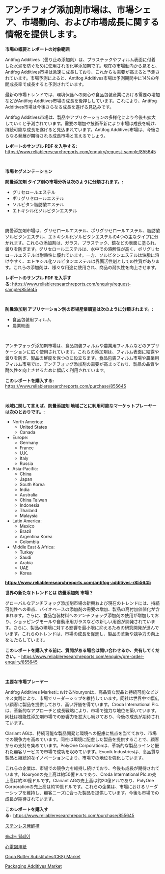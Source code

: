 <p><h1>アンチフォグ添加剤市場は、市場シェア、市場動向、および市場成長に関する情報を提供します。</h1></p><p><strong>市場の概要とレポートの対象範囲</strong></p>
<p><p>Antifog Additives（曇り止め添加剤）は、プラスチックやフィルム表面に付着した水滴を防ぐために使用される化学添加剤です。現在の市場動向から見ると、Antifog Additives市場は急速に成長しており、これからも需要が高まると予測されています。市場予測によると、Antifog Additives市場は予測期間中に14%の年間成長率で成長すると予測されています。</p><p>最新の市場トレンドでは、環境保護への関心や食品包装産業における需要の増加などがAntifog Additives市場の成長を後押ししています。これにより、Antifog Additives市場は今後さらなる成長を遂げる見込みです。</p><p>Antifog Additives市場は、製品やアプリケーションの多様化により今後も拡大していくと予測されています。需要の増加や技術革新により市場は成長を続け、持続可能な成長を遂げると見込まれています。Antifog Additives市場は、今後さらなる発展が期待される成長市場と言えるでしょう。</p></p>
<p><strong>レポートのサンプル PDF を入手する:</strong> <a href="https://www.reliableresearchreports.com/enquiry/request-sample/855645">https://www.reliableresearchreports.com/enquiry/request-sample/855645</a></p>
<p>&nbsp;</p>
<p><strong>市場セグメンテーション</strong></p>
<p><strong>防曇添加剤 タイプ別の市場分析は次のように分類されます。:</strong></p>
<p><ul><li>グリセロールエステル</li><li>ポリグリセロールエステル</li><li>ソルビタン脂肪酸エステル</li><li>エトキシル化ソルビタンエステル</li></ul></p>
<p>&nbsp;</p>
<p><p>防曇添加剤市場は、グリセロールエステル、ポリグリセロールエステル、脂肪酸ソルビタンエステル、エトキシル化ソルビタンエステルの4つの主なタイプに分かれます。これらの添加剤は、ガラス、プラスチック、鏡などの表面に塗られ、曇りを防ぎます。グリセロールエステルは、水中での溶解性が高く、ポリグリセロールエステルは耐熱性に優れています。一方、ソルビタンエステルは油脂に溶けやすく、エトキシル化ソルビタンエステルは界面活性剤としての性質があります。これらの添加剤は、様々な用途に使用され、商品の耐久性を向上させます。</p></p>
<p><strong>レポートのサンプル PDF を入手する:</strong>&nbsp;<a href="https://www.reliableresearchreports.com/enquiry/request-sample/855645">https://www.reliableresearchreports.com/enquiry/request-sample/855645</a></p>
<p>&nbsp;</p>
<p><strong> 防曇添加剤 アプリケーション別の市場産業調査は次のように分類されます。:</strong></p>
<p><ul><li>食品包装用フィルム</li><li>農業映画</li></ul></p>
<p>&nbsp;</p>
<p><p>アンチフォッグ添加剤市場は、食品包装フィルムや農業用フィルムなどのアプリケーションに広く使用されています。これらの添加剤は、フィルム表面に結露や曇りを防ぎ、製品の鮮度を保つのに役立ちます。食品包装フィルム市場や農業用フィルム市場では、アンチフォッグ添加剤の需要が高まっており、製品の品質や耐久性を向上させるために幅広く利用されています。</p></p>
<p><strong>このレポートを購入する:</strong>&nbsp; <a href="https://www.reliableresearchreports.com/purchase/855645">https://www.reliableresearchreports.com/purchase/855645</a></p>
<p>&nbsp;</p>
<p><strong>地域に関して言えば、防曇添加剤 地域ごとに利用可能なマーケットプレーヤーは次のとおりです。:</strong></p>
<p><ul>
    <li>
        North America:
        <ul>
            <li>United States</li>
            <li>Canada</li>
        </ul>
    </li>
    <li>
        Europe:
        <ul>
            <li>Germany</li>
            <li>France</li>
            <li>U.K.</li>
            <li>Italy</li>
            <li>Russia</li>
        </ul>
    </li>
    <li>
        Asia-Pacific:
        <ul>
            <li>China</li>
            <li>Japan</li>
            <li>South Korea</li>
            <li>India</li>
            <li>Australia</li>
            <li>China Taiwan</li>
            <li>Indonesia</li>
            <li>Thailand</li>
            <li>Malaysia</li>
        </ul>
    </li>
    <li>
        Latin America:
        <ul>
            <li>Mexico</li>
            <li>Brazil</li>
            <li>Argentina Korea</li>
            <li>Colombia</li>
        </ul>
    </li>
    <li>
        Middle East & Africa:
        <ul>
            <li>Turkey</li>
            <li>Saudi</li>
            <li>Arabia</li>
            <li>UAE</li>
            <li>Korea</li>
        </ul>
    </li>
    </ul></p>
<p><strong><a href="https://www.reliableresearchreports.com/antifog-additives-r855645">https://www.reliableresearchreports.com/antifog-additives-r855645</a></strong>&nbsp;</p>
<p><strong>世界の新たなトレンドとは 防曇添加剤 市場？</strong></p>
<p><p>グローバルなアンチフォッグ添加剤市場の新興および現在のトレンドには、持続可能性への重点、バイオベースの添加剤の需要の増加、製品の高付加価値化が含まれます。さらに、食品包装材料へのアンチフォッグ添加剤の使用が増加しており、ショッピングモールや自動車用ガラスなどの新しい用途が開発されています。さらに、製品の環境に対する影響を最小限に抑えるための研究開発が進んでいます。これらのトレンドは、市場の成長を促進し、製品の革新や競争力の向上をもたらしています。</p></p>
<p><strong>このレポートを購入する前に、質問がある場合は問い合わせるか、共有してください。</strong>- <a href="https://www.reliableresearchreports.com/enquiry/pre-order-enquiry/855645">https://www.reliableresearchreports.com/enquiry/pre-order-enquiry/855645</a></p>
<p>&nbsp;</p>
<p><strong>主要な市場プレーヤー</strong></p>
<p><p>Antifog Additives MarketにおけるNouryonは、高品質な製品と持続可能なビジネス実践により、市場でリーダーシップを維持しています。同社は世界中で幅広い顧客に製品を提供しており、高い評価を得ています。Croda International Plc.は、革新的なアプローチと成長戦略により、市場で強力な地位を築いています。同社は機能性添加剤市場での影響力を拡大し続けており、今後の成長が期待されています。</p><p>Clariant AGは、持続可能な製品開発と環境への配慮に焦点を当てており、市場での競争力を高めています。同社は環境に配慮した製品を提供することで、顧客からの支持を集めています。PolyOne Corporationは、革新的な製品ラインと優れた顧客サービスで市場で成功を収めています。Evonik Industriesは、高品質な製品と継続的なイノベーションにより、市場での地位を強化しています。</p><p>これらの企業は、市場での競争力を維持し続けており、今後も成長が期待されています。Nouryonの売上高は約50億ドルであり、Croda International Plc.の売上高は約30億ドルです。Clariant AGの売上高は約20億ドルであり、PolyOne Corporationの売上高は約10億ドルです。これらの企業は、市場におけるリーダーシップを維持し、顧客ニーズに合った製品を提供しています。今後も市場での成長が期待されています。</p></p>
<p><strong>このレポートを購入する:</strong>&nbsp;&nbsp;<a href="https://www.reliableresearchreports.com/purchase/855645">https://www.reliableresearchreports.com/purchase/855645</a></p>
<p><p><a href="https://github.com/dandier2003/Market-Research-Report-List-1/blob/main/956648219797.md">ステンレス発酵槽</a></p><p><a href="https://github.com/OwenHamiytll568745/Market-Research-Report-List-1/blob/main/280914218196.md">솔리드 릴레이</a></p><p><a href="https://github.com/sghwr779811674/Market-Research-Report-List-1/blob/main/903290819796.md">心電図用紙</a></p><p><a href="https://github.com/dringals/Market-Research-Report-List-3/blob/main/ocoa-butter-substitutescbs-market.md">Ocoa Butter Substitutes(CBS) Market</a></p><p><a href="https://issuu.com/reportprime-2/docs/packaging-additives-market-size-2030.pptx">Packaging Additives Market</a></p></p>